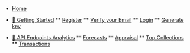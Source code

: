 
<!-- docs/_sidebar.md -->

* [Home](/)
* [ 🚀 Getting Started][def1]
** [Register](gettingStarted/register.md)
** [Verify your Email](gettingStarted/verifyEmail.md)
** [Login](gettingStarted/login.md)
** [Generate key](gettingStarted/generatekey.md)

* [ 🎯 API Endpoints Analytics][def2]
** [Forecasts](apiEndpoint/forecasts.md)
** [Appraisal](apiEndpoint/appraisal.md)
** [Top Collections](apiEndpoint/topPriceCollections.md)
** [Transactions](apiEndpoint/collectionInfo.md)

[def1]: gettingStarted.md 
[def2]: apiEndpoints.md


<!--"Get Started and Create an account" -->